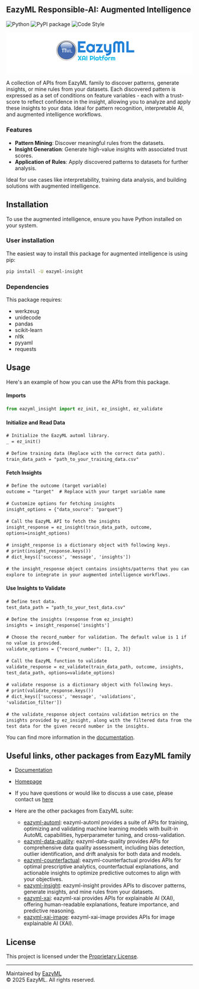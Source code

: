 ## EazyML Responsible-AI: Augmented Intelligence
![Python](https://img.shields.io/badge/python-3.8%20%7C%203.9%20%7C%203.10%20%7C%203.11%20%7C%203.12-blue)  ![PyPI package](https://img.shields.io/badge/pypi%20package-0.0.54-brightgreen) ![Code Style](https://img.shields.io/badge/code%20style-black-black)

![EazyML](https://github.com/EazyML/eazyml-docs/raw/refs/heads/master/EazyML_logo.png)

A collection of APIs from EazyML family to discover patterns, generate insights, or mine rules from your datasets. Each discovered pattern is expressed as a set of conditions on feature variables - each with a trust-score to reflect confidence in the insight, allowing you to analyze and apply these insights to your data. Ideal for pattern recognition, interpretable AI, and augmented intelligence workflows.

### Features
- **Pattern Mining**: Discover meaningful rules from the  datasets.
- **Insight Generation**: Generate high-value insights with associated trust scores.
- **Application of Rules**: Apply discovered patterns to datasets for further analysis.

Ideal for use cases like interpretability, training data analysis, and building solutions with augmented intelligence.

## Installation
To use the augmented intelligence, ensure you have Python installed on your system.
### User installation
The easiest way to install this package for augmented intelligence is using pip:
```bash
pip install -U eazyml-insight
```
### Dependencies
This package requires:
- werkzeug
- unidecode
- pandas
- scikit-learn
- nltk
- pyyaml
- requests

## Usage
Here's an example of how you can use the APIs from this package.

#### Imports
```python
from eazyml_insight import ez_init, ez_insight, ez_validate
```

#### Initialize and Read Data
```
# Initialize the EazyML automl library.
_ = ez_init()

# Define training data (Replace with the correct data path).
train_data_path = "path_to_your_training_data.csv"
```

#### Fetch Insights
```
# Define the outcome (target variable)
outcome = "target"  # Replace with your target variable name

# Customize options for fetching insights
insight_options = {"data_source": "parquet"}

# Call the EazyML API to fetch the insights
insight_response = ez_insight(train_data_path, outcome, options=insight_options)

# insight_response is a dictionary object with following keys.
# print(insight_response.keys())
# dict_keys(['success', 'message', 'insights'])

# the insight_response object contains insights/patterns that you can explore to integrate in your augmented intelligence workflows.

```

#### Use Insights to Validate
```
# Define test data.
test_data_path = "path_to_your_test_data.csv"

# Define the insights (response from ez_insight)
insights = insight_response['insights']

# Choose the record_number for validation. The default value is 1 if no value is provided.
validate_options = {"record_number": [1, 2, 3]}

# Call the EazyML function to validate
validate_response = ez_validate(train_data_path, outcome, insights, test_data_path, options=validate_options)

# validate response is a dictionary object with following keys.
# print(validate_response.keys())
# dict_keys(['success', 'message', 'validations', 'validation_filter'])

# the validate_response object contains validation metrics on the insights provided by ez_insight, along with the filtered data from the test data for the given record number in the insights.

```
You can find more information in the [documentation](https://eazyml.readthedocs.io/en/latest/packages/eazyml_insight.html).


## Useful links, other packages from EazyML family
- [Documentation](https://docs.eazyml.com)
- [Homepage](https://eazyml.com)
- If you have questions or would like to discuss a use case, please contact us [here](https://eazyml.com/trust-in-ai)
- Here are the other packages from EazyML suite:

    - [eazyml-automl](https://pypi.org/project/eazyml-automl/): eazyml-automl provides a suite of APIs for training, optimizing and validating machine learning models with built-in AutoML capabilities, hyperparameter tuning, and cross-validation.
    - [eazyml-data-quality](https://pypi.org/project/eazyml-data-quality/): eazyml-data-quality provides APIs for comprehensive data quality assessment, including bias detection, outlier identification, and drift analysis for both data and models.
    - [eazyml-counterfactual](https://pypi.org/project/eazyml-counterfactual/): eazyml-counterfactual provides APIs for optimal prescriptive analytics, counterfactual explanations, and actionable insights to optimize predictive outcomes to align with your objectives.
    - [eazyml-insight](https://pypi.org/project/eazyml-insight/): eazyml-insight provides APIs to discover patterns, generate insights, and mine rules from your datasets.
    - [eazyml-xai](https://pypi.org/project/eazyml-xai/): eazyml-xai provides APIs for explainable AI (XAI), offering human-readable explanations, feature importance, and predictive reasoning.
    - [eazyml-xai-image](https://pypi.org/project/eazyml-xai-image/): eazyml-xai-image provides APIs for image explainable AI (XAI).

## License
This project is licensed under the [Proprietary License](https://github.com/EazyML/eazyml-docs/blob/master/LICENSE).

---

Maintained by [EazyML](https://eazyml.com)  
© 2025 EazyML. All rights reserved.
